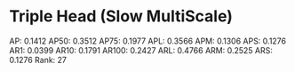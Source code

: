 # Triple Head (Slow MultiScale)

AP: 0.1412
AP50: 0.3512
AP75: 0.1977
APL: 0.3566
APM: 0.1306
APS: 0.1276
AR1: 0.0399
AR10: 0.1791
AR100: 0.2427
ARL: 0.4766
ARM: 0.2525
ARS: 0.1276
Rank: 27